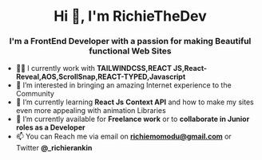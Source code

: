 <h1 align="center">Hi 👋, I'm RichieTheDev</h1>
<h3 align="center">I'm a FrontEnd Developer with a passion for making Beautiful functional Web Sites</h3>

- 🙋‍♂️ I currently work with **TAILWINDCSS,REACT JS,React-Reveal,AOS,ScrollSnap,REACT-TYPED,Javascript** 
- 👀 I’m interested in bringing an amazing Internet experience to the Community 
- 🌱 I’m currently learning **React Js** **Context API** and how to make my sites even more appealing with animation Libraries
- 💞️ I’m currently available for **Freelance work** or to **collaborate in Junior roles as a Developer** 
- 📫 You can Reach me via email on **richiemomodu@gmail.com** or Twitter **@_richierankin** 

<!---
RichieTheDev/RichieTheDev is a ✨ special ✨ repository because its `README.md` (this file) appears on your GitHub profile.
You can click the Preview link to take a look at your changes.
--->
